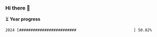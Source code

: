 ### Hi there :wave:

:hourglass_flowing_sand: **Year progress**

```txt
2024 [#########################                         ] 50.82%
```
